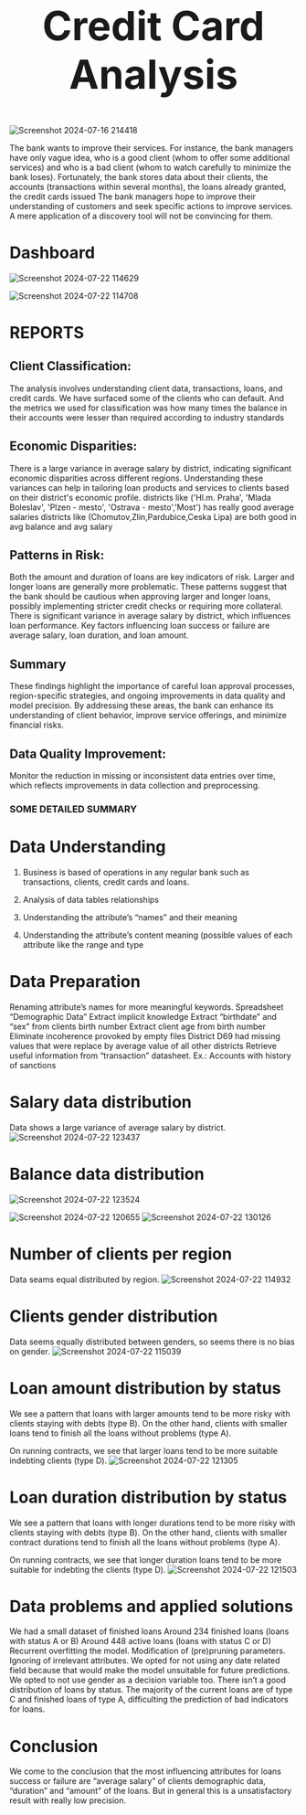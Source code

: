 <h1 style="font-size: 5em; text-align: center;">Credit Card Analysis</h1>

![Screenshot 2024-07-16 214418](https://github.com/user-attachments/assets/c82322bb-7f17-4dae-9dac-54c8e0be38cf)


The bank wants to improve their services. For instance, the bank managers have only vague idea, who is a good client (whom to offer some additional services) and who is a bad client (whom to watch carefully to minimize the bank loses). Fortunately, the bank stores data about their clients, the accounts (transactions within several months), the loans already granted, the credit cards issued The bank managers hope to improve their understanding of customers and seek specific actions to improve services. A mere application of a discovery tool will not be convincing for them.

# **Dashboard**

![Screenshot 2024-07-22 114629](https://github.com/user-attachments/assets/16db9a97-1611-4e54-9188-d62165fefc39)


![Screenshot 2024-07-22 114708](https://github.com/user-attachments/assets/d2549ec8-333a-43c2-a967-4cc5731ddd55)



# **REPORTS**

## Client Classification:
The analysis involves understanding client data, transactions, loans, and credit cards.
We have surfaced some of the clients who can default. And the metrics we used for classification was how many times the balance in their accounts 
were lesser than required according to industry standards

## Economic Disparities:
There is a large variance in average salary by district, indicating significant economic disparities across different regions.
Understanding these variances can help in tailoring loan products and services to clients based on their district's economic profile.
districts like ('Hl.m. Praha', 'Mlada Boleslav', 'Plzen - mesto', 'Ostrava - mesto','Most') has really good average salaries
districts like (Chomutov,Zlin,Pardubice,Ceska Lipa) are both good in avg balance and avg salary

## Patterns in Risk:
Both the amount and duration of loans are key indicators of risk. Larger and longer loans are generally more problematic.
These patterns suggest that the bank should be cautious when approving larger and longer loans, possibly implementing stricter credit checks or requiring more collateral.
There is significant variance in average salary by district, which influences loan performance.
Key factors influencing loan success or failure are average salary, loan duration, and loan amount.


## Summary
These findings highlight the importance of careful loan approval processes, region-specific strategies, and ongoing improvements in data quality and model precision. 
By addressing these areas, the bank can enhance its understanding of client behavior, improve service offerings, and minimize financial risks.

## Data Quality Improvement: 
Monitor the reduction in missing or inconsistent data entries over time, which reflects improvements in data collection and preprocessing.




### SOME DETAILED SUMMARY 
# Data Understanding
1. Business is based of operations in any regular bank such as transactions, clients, credit cards and loans.

2. Analysis of data tables relationships
3. Understanding the attribute’s “names” and their meaning
4. Understanding the attribute’s content meaning (possible values of each attribute like the range and type


# Data Preparation

Renaming attribute’s names for more meaningful keywords.
Spreadsheet “Demographic Data”
Extract implicit knowledge
Extract “birthdate” and “sex” from clients birth number
Extract client age from birth number
Eliminate incoherence provoked by empty files
District D69 had missing values that were replace by average value of all other districts
Retrieve useful information from “transaction” datasheet.
Ex.: Accounts with history of sanctions

#  Salary data distribution

Data shows a large variance of average salary by district.
![Screenshot 2024-07-22 123437](https://github.com/user-attachments/assets/9c7d9582-c4c0-4a58-97cf-76fafb184720)

#  Balance data distribution 
![Screenshot 2024-07-22 123524](https://github.com/user-attachments/assets/62eac367-0e8c-4641-838f-ab30f74782b5)

![Screenshot 2024-07-22 120655](https://github.com/user-attachments/assets/632c42e4-2219-403d-b86f-ee725fb658fe)
![Screenshot 2024-07-22 130126](https://github.com/user-attachments/assets/55a9abb8-ceaa-4b20-bd67-a41cf69297f1)

# Number of clients per region

Data seams equal distributed by region.
![Screenshot 2024-07-22 114932](https://github.com/user-attachments/assets/0e3dce62-a154-4b93-abe8-0de97fb0d8d2)


# Clients gender distribution

Data seems equally distributed between genders, so seems there is no bias on gender.
![Screenshot 2024-07-22 115039](https://github.com/user-attachments/assets/e38932a1-274b-4393-aa31-1027f287fcb2)


# Loan amount distribution by status

We see a pattern that loans with larger amounts tend to be more risky with clients staying with debts (type B). On the other hand, clients with smaller loans tend to finish all the loans without problems (type A).

On running contracts, we see that larger loans tend to be more suitable indebting clients (type D).
![Screenshot 2024-07-22 121305](https://github.com/user-attachments/assets/ac0db178-cfb1-4d20-8fbc-c5a0cce0a3cd)





# Loan duration distribution by status

We see a pattern that loans with longer durations tend to be more risky with clients staying with debts (type B). On the other hand, clients with smaller contract durations tend to finish all the loans without problems (type A).

On running contracts, we see that longer duration loans tend to be more suitable for indebting the clients (type D).
![Screenshot 2024-07-22 121503](https://github.com/user-attachments/assets/219313d2-bab1-43e8-96ab-58ffa2822fb8)



# Data problems and applied solutions

We had a small dataset of finished loans 
Around 234 finished loans (loans with status A or B)
Around 448 active loans (loans with status C or D)
Recurrent overfitting the model.
Modification of (pre)pruning parameters.
Ignoring of irrelevant attributes.
We opted for not using any date related field because that would make the model unsuitable for future predictions.
We opted to not use gender as a decision variable too.
There isn’t a good distribution of loans by status.
The majority of the current loans are of type C and finished loans of type A, difficulting the prediction of bad indicators for loans.

# Conclusion

We come to the conclusion that the most influencing attributes for loans success or failure are “average salary” of clients demographic data, “duration” and “amount” of the loans.
But in general this is a unsatisfactory result with really low precision.













